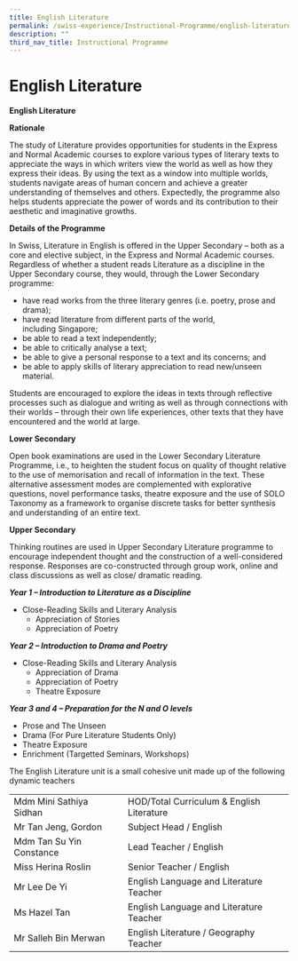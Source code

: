 ```yaml
---
title: English Literature
permalink: /swiss-experience/Instructional-Programme/english-literature/
description: ""
third_nav_title: Instructional Programme
---
```

# English Literature

**English Literature**

**Rationale**

The study of Literature provides opportunities for students in the Express and Normal Academic courses to explore various types of literary texts to appreciate the ways in which writers view the world as well as how they express their ideas. By using the text as a window into multiple worlds, students navigate areas of human concern and achieve a greater understanding of themselves and others. Expectedly, the programme also helps students appreciate the power of words and its contribution to their aesthetic and imaginative growths.

**Details of the Programme**

In Swiss, Literature in English is offered in the Upper Secondary – both as a core and elective subject, in the Express and Normal Academic courses. Regardless of whether a student reads Literature as a discipline in the Upper Secondary course, they would, through the Lower Secondary programme:

*   have read works from the three literary genres (i.e. poetry, prose and drama);
*   have read literature from different parts of the world, including Singapore;
*   be able to read a text independently;
*   be able to critically analyse a text;
*   be able to give a personal response to a text and its concerns; and
*   be able to apply skills of literary appreciation to read new/unseen material.

Students are encouraged to explore the ideas in texts through reflective processes such as dialogue and writing as well as through connections with their worlds – through their own life experiences, other texts that they have encountered and the world at large.

**Lower Secondary**

Open book examinations are used in the Lower Secondary Literature Programme, i.e., to heighten the student focus on quality of thought relative to the use of memorisation and recall of information in the text. These alternative assessment modes are complemented with explorative questions, novel performance tasks, theatre exposure and the use of SOLO Taxonomy as a framework to organise discrete tasks for better synthesis and understanding of an entire text.

**Upper Secondary**

Thinking routines are used in Upper Secondary Literature programme to encourage independent thought and the construction of a well-considered response. Responses are co-constructed through group work, online and class discussions as well as close/ dramatic reading.

**_Year 1 – Introduction to Literature as a Discipline_**

*   Close-Reading Skills and Literary Analysis
    *   Appreciation of Stories
    *   Appreciation of Poetry

**_Year 2 – Introduction to Drama and Poetry_**

*   Close-Reading Skills and Literary Analysis
    *   Appreciation of Drama
    *   Appreciation of Poetry
    *   Theatre Exposure

**_Year 3 and 4 – Preparation for the N and O levels_**

*   Prose and The Unseen
*   Drama (For Pure Literature Students Only)
*   Theatre Exposure
*   Enrichment (Targetted Seminars, Workshops)

The English Literature unit is a small cohesive unit made up of the following dynamic teachers

|                          |                                           |
|----------------------|------------------------|
| Mdm Mini Sathiya Sidhan  | HOD/Total Curriculum & English Literature |
| Mr Tan Jeng, Gordon      | Subject Head / English                    |
| Mdm Tan Su Yin Constance | Lead Teacher / English                    |
| Miss Herina Roslin       | Senior Teacher / English                  |
| Mr Lee De Yi             | English Language and Literature Teacher   |
| Ms Hazel Tan             | English Language and Literature Teacher   |
| Mr Salleh Bin Merwan     | English Literature / Geography Teacher    |